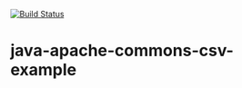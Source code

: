 [![Build Status](https://travis-ci.org/Turreta/java-apache-commons-csv-example.svg?branch=master)](https://travis-ci.org/Turreta/java-apache-commons-csv-example)
# java-apache-commons-csv-example
